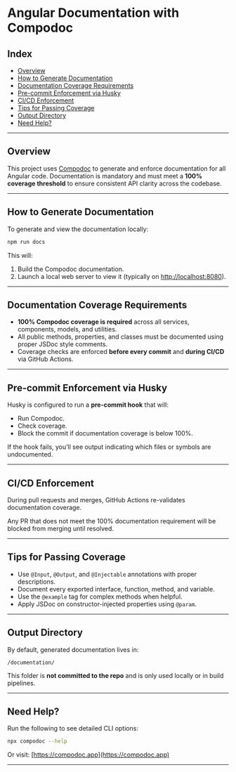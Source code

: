 # Angular Documentation with Compodoc

## Index

- [Overview](#overview)
- [How to Generate Documentation](#how-to-generate-documentation)
- [Documentation Coverage Requirements](#documentation-coverage-requirements)
- [Pre-commit Enforcement via Husky](#pre-commit-enforcement-via-husky)
- [CI/CD Enforcement](#cicd-enforcement)
- [Tips for Passing Coverage](#tips-for-passing-coverage)
- [Output Directory](#output-directory)
- [Need Help?](#need-help)

---

## Overview

This project uses [Compodoc](https://compodoc.app/) to generate and enforce documentation for all Angular code. Documentation is mandatory and must meet a **100% coverage threshold** to ensure consistent API clarity across the codebase.

---

## How to Generate Documentation

To generate and view the documentation locally:

```bash
npm run docs
```

This will:

1. Build the Compodoc documentation.
2. Launch a local web server to view it (typically on [http://localhost:8080](http://localhost:8080)).

---

## Documentation Coverage Requirements

- **100% Compodoc coverage is required** across all services, components, models, and utilities.
- All public methods, properties, and classes must be documented using proper JSDoc style comments.
- Coverage checks are enforced **before every commit** and **during CI/CD** via GitHub Actions.

---

## Pre-commit Enforcement via Husky

Husky is configured to run a **pre-commit hook** that will:

- Run Compodoc.
- Check coverage.
- Block the commit if documentation coverage is below 100%.

If the hook fails, you’ll see output indicating which files or symbols are undocumented.

---

## CI/CD Enforcement

During pull requests and merges, GitHub Actions re-validates documentation coverage.

Any PR that does not meet the 100% documentation requirement will be blocked from merging until resolved.

---

## Tips for Passing Coverage

- Use `@Input`, `@Output`, and `@Injectable` annotations with proper descriptions.
- Document every exported interface, function, method, and variable.
- Use the `@example` tag for complex methods when helpful.
- Apply JSDoc on constructor-injected properties using `@param`.

---

## Output Directory

By default, generated documentation lives in:

```
/documentation/
```

This folder is **not committed to the repo** and is only used locally or in build pipelines.

---

## Need Help?

Run the following to see detailed CLI options:

```bash
npx compodoc --help
```

Or visit: [https://compodoc.app](https://compodoc.app)

---
